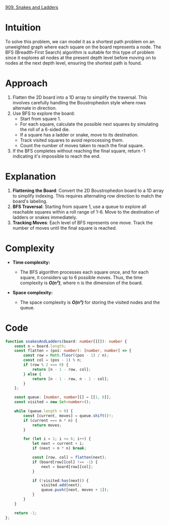 [909. Snakes and Ladders](https://leetcode.com/problems/snakes-and-ladders/)

# Intuition
To solve this problem, we can model it as a shortest path problem on an unweighted graph where each square on the board represents a node. The BFS (Breadth-First Search) algorithm is suitable for this type of problem since it explores all nodes at the present depth level before moving on to nodes at the next depth level, ensuring the shortest path is found.

# Approach
1. Flatten the 2D board into a 1D array to simplify the traversal. This involves carefully handling the Boustrophedon style where rows alternate in direction.
2. Use BFS to explore the board:
   - Start from square 1.
   - For each square, calculate the possible next squares by simulating the roll of a 6-sided die.
   - If a square has a ladder or snake, move to its destination.
   - Track visited squares to avoid reprocessing them.
   - Count the number of moves taken to reach the final square.
3. If the BFS completes without reaching the final square, return -1 indicating it's impossible to reach the end.

# Explanation
1. **Flattening the Board**: Convert the 2D Boustrophedon board to a 1D array to simplify indexing. This requires alternating row direction to match the board's labeling.
2. **BFS Traversal**: Starting from square 1, use a queue to explore all reachable squares within a roll range of 1-6. Move to the destination of ladders or snakes immediately.
3. **Tracking Moves**: Each level of BFS represents one move. Track the number of moves until the final square is reached.

# Complexity
- **Time complexity:**
  - The BFS algorithm processes each square once, and for each square, it considers up to 6 possible moves. Thus, the time complexity is ***O(n²)***, where n is the dimension of the board.
  
- **Space complexity:**
  - The space complexity is ***O(n²)*** for storing the visited nodes and the queue.

# Code
```TypeScript
function snakesAndLadders(board: number[][]): number {
    const n = board.length;
    const flatten = (pos: number): [number, number] => {
        const row = Math.floor((pos - 1) / n);
        const col = (pos - 1) % n;
        if (row % 2 === 0) {
            return [n - 1 - row, col];
        } else {
            return [n - 1 - row, n - 1 - col];
        }
    };

    const queue: [number, number][] = [[1, 0]];
    const visited = new Set<number>();

    while (queue.length > 0) {
        const [current, moves] = queue.shift()!;
        if (current === n * n) {
            return moves;
        }

        for (let i = 1; i <= 6; i++) {
            let next = current + i;
            if (next > n * n) break;

            const [row, col] = flatten(next);
            if (board[row][col] !== -1) {
                next = board[row][col];
            }

            if (!visited.has(next)) {
                visited.add(next);
                queue.push([next, moves + 1]);
            }
        }
    }

    return -1;
};

```